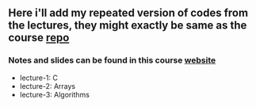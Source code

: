 ## Here i'll add my repeated version of codes from the lectures, they might exactly be same as the course [repo](https://github.com/cs50/lectures)

### Notes and slides can be found in this course [website](https://cs50.harvard.edu/x/2022/)

- lecture-1: C
- lecture-2: Arrays
- lecture-3: Algorithms